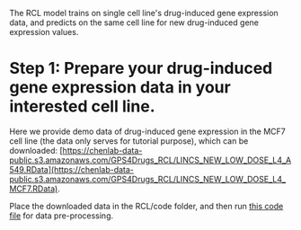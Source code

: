 The RCL model trains on single cell line's drug-induced gene expression data, and predicts on the same cell line for new drug-induced gene expression values.

# Step 1: Prepare your drug-induced gene expression data in your interested cell line. 
Here we provide demo data of drug-induced gene expression in the MCF7 cell line (the data only serves for tutorial purpose), which can be downloaded: [https://chenlab-data-public.s3.amazonaws.com/GPS4Drugs_RCL/LINCS_NEW_LOW_DOSE_L4_A549.RData](https://chenlab-data-public.s3.amazonaws.com/GPS4Drugs_RCL/LINCS_NEW_LOW_DOSE_L4_MCF7.RData). 

Place the downloaded data in the RCL/code folder, and then run [this code file](https://github.com/Bin-Chen-Lab/GPS/blob/main/RCL/code/pre_process.R) for data pre-processing.



